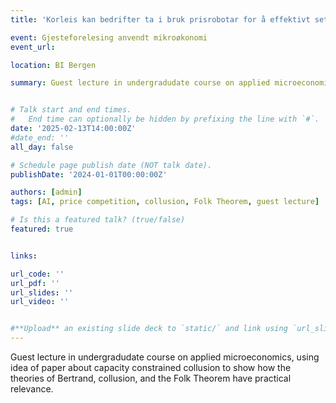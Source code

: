 ```yaml
---
title: 'Korleis kan bedrifter ta i bruk prisrobotar for å effektivt sette prisar i marknaden, og kva er konsekvensane for konkurransen?'

event: Gjesteforelesing anvendt mikroøkonomi
event_url: 

location: BI Bergen

summary: Guest lecture in undergradudate course on applied microeconomics, using idea of paper about capacity constrained collusion to show how the theories of Bertrand, collusion, and the Folk Theorem have practical relevance.


# Talk start and end times.
#   End time can optionally be hidden by prefixing the line with `#`.
date: '2025-02-13T14:00:00Z'
#date_end: ''
all_day: false

# Schedule page publish date (NOT talk date).
publishDate: '2024-01-01T00:00:00Z'

authors: [admin]
tags: [AI, price competition, collusion, Folk Theorem, guest lecture]

# Is this a featured talk? (true/false)
featured: true


links:

url_code: ''
url_pdf: ''
url_slides: ''
url_video: ''


#**Upload** an existing slide deck to `static/` and link using `url_slides` parameter in the front matter of the talk file
---
```


Guest lecture in undergradudate course on applied microeconomics, using idea of paper about capacity constrained collusion to show how the theories of Bertrand, collusion, and the Folk Theorem have practical relevance.

